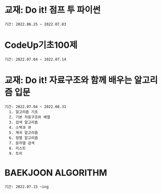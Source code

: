 # 교재: Do it! 점프 투 파이썬
    기간: 2022.06.25 ~ 2022.07.03
# CodeUp기초100제
    기간: 2022.07.04 ~ 2022.07.14
# 교재: Do it! 자료구조와 함께 배우는 알고리즘 입문
    기간: 2022.07.04 ~ 2022.08.31
      1. 알고리즘 기초
      2. 기본 자료구조와 배열
      3. 검색 알고리즘
      4. 스택과 큐
      5. 재귀 알고리즘
      6. 정렬 알고리즘
      7. 문자열 검색
      8. 리스트
      9. 트리
# BAEKJOON ALGORITHM 
    기간: 2022.07.15 ~ing
